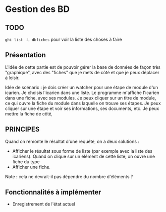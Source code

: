 # Gestion des BD

## TODO

`ghi list -L dbfiches` pour voir la liste des choses à faire

## Présentation

L'idée de cette partie est de pouvoir gérer la base de données de façon très "graphique", avec des "fiches" que je mets de côté et que je peux déplacer à loisir.

Idée de scénario : je dois créer un watcher pour une étape de module d'un icarien. Je choisis l'icarien dans une liste. Le programme m'affiche l'icarien dans une fiche, avec ses modules. Je peux cliquer sur un titre de module, ce qui ouvre la fiche du module dans laquelle on trouve ses étapes. Je peux cliquer sur une étape et voir ses informations, ses documents, etc. Je peux mettre la fiche de côté,

## PRINCIPES

Quand on remonte le résultat d'une requête, on a deux solutions :
* Afficher le résultat sous forme de liste (par exemple avec la liste des icariens). Quand on clique sur un élément de cette liste, on ouvre une fiche du type
* Afficher une fiche.

Note : cela ne devrait-il pas dépendre du nombre d'éléments ?

## Fonctionnalités à implémenter

* Enregistrement de l'état actuel
